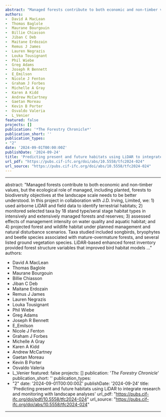 ```yaml
--- 
abstract: "Managed forests contribute to both economic and non-timber values, but the ecological role of managed, including planted, forests to biodiversity objectives at the landscape scale needs to be better understood. In this project in collaboration with J.D. Irving, Limited, we: 1) used airborne LiDAR and field data to identify terrestrial habitats; 2) monitored selected taxa by 18 stand type/seral stage habitat types in intensively and extensively managed forests and reserves; 3) assessed effects of management intensity on water quality and aquatic habitat; and 4) projected forest and wildlife habitat under planned management and natural disturbance scenarios. Taxa studied included songbirds, bryophytes and beetle species associated with mature-overmature forests, and several listed ground vegetation species. LiDAR-based enhanced forest inventory provided forest structure variables that improved bird habitat models …"
authors: 
-  David A MacLean
-  Thomas Baglole
-  Maurane Bourgouin
-  Billie Chiasson
-  Jiban C Deb
-  Maitane Erdozain
-  Remus J James
-  Lauren Negrazis
-  Louka Tousignant
-  Phil Wiebe
-  Greg Adams
-  Joseph R Bennett
-  E_Emilson
-  Nicole J Fenton
-  Graham J Forbes
-  Michelle A Gray
-  Karen A Kidd
-  Andrew McCartney
-  Gaetan Moreau
-  Kevin B Porter
-  Osvaldo Valeria
-  L_Venier
featured: false
projects: []
publication: '*The Forestry Chronicle*'
publication_short: ''
publication_types:
- "2"
date: '2024-09-01T00:00:00Z'
publishDate: '2024-09-24'
title: 'Predicting present and future habitats using LiDAR to integrate research and monitoring with landscape analyses'
url_pdf: "https://pubs.cif-ifc.org/doi/abs/10.5558/tfc2024-024"
url_source: "https://pubs.cif-ifc.org/doi/abs/10.5558/tfc2024-024"
--- 
```



--- 
abstract: "Managed forests contribute to both economic and non-timber values, but the ecological role of managed, including planted, forests to biodiversity objectives at the landscape scale needs to be better understood. In this project in collaboration with J.D. Irving, Limited, we: 1) used airborne LiDAR and field data to identify terrestrial habitats; 2) monitored selected taxa by 18 stand type/seral stage habitat types in intensively and extensively managed forests and reserves; 3) assessed effects of management intensity on water quality and aquatic habitat; and 4) projected forest and wildlife habitat under planned management and natural disturbance scenarios. Taxa studied included songbirds, bryophytes and beetle species associated with mature-overmature forests, and several listed ground vegetation species. LiDAR-based enhanced forest inventory provided forest structure variables that improved bird habitat models …"
authors: 
-  David A MacLean
-  Thomas Baglole
-  Maurane Bourgouin
-  Billie Chiasson
-  Jiban C Deb
-  Maitane Erdozain
-  Remus J James
-  Lauren Negrazis
-  Louka Tousignant
-  Phil Wiebe
-  Greg Adams
-  Joseph R Bennett
-  E_Emilson
-  Nicole J Fenton
-  Graham J Forbes
-  Michelle A Gray
-  Karen A Kidd
-  Andrew McCartney
-  Gaetan Moreau
-  Kevin B Porter
-  Osvaldo Valeria
-  L_Venier
featured: false
projects: []
publication: '*The Forestry Chronicle*'
publication_short: ''
publication_types:
- "2"
date: '2024-09-01T00:00:00Z'
publishDate: '2024-09-24'
title: 'Predicting present and future habitats using LiDAR to integrate research and monitoring with landscape analyses'
url_pdf: "https://pubs.cif-ifc.org/doi/pdf/10.5558/tfc2024-024"
url_source: "https://pubs.cif-ifc.org/doi/abs/10.5558/tfc2024-024"
--- 


